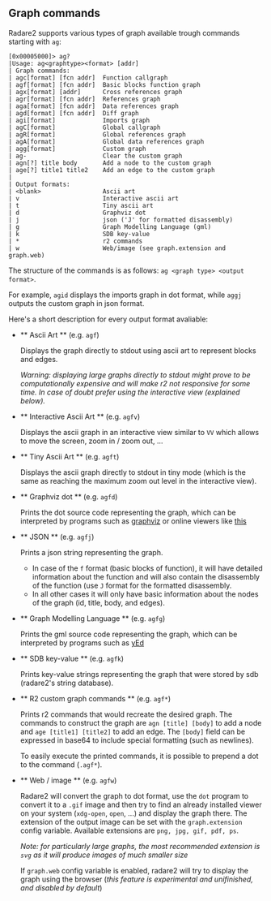 ## Graph commands

Radare2 supports various types of graph available trough commands starting with `ag`:
```
[0x00005000]> ag?
|Usage: ag<graphtype><format> [addr]
| Graph commands:
| agc[format] [fcn addr]  Function callgraph
| agf[format] [fcn addr]  Basic blocks function graph
| agx[format] [addr]      Cross references graph
| agr[format] [fcn addr]  References graph
| aga[format] [fcn addr]  Data references graph
| agd[format] [fcn addr]  Diff graph
| agi[format]             Imports graph
| agC[format]             Global callgraph
| agR[format]             Global references graph
| agA[format]             Global data references graph
| agg[format]             Custom graph
| ag-                     Clear the custom graph
| agn[?] title body       Add a node to the custom graph
| age[?] title1 title2    Add an edge to the custom graph
|
| Output formats:
| <blank>                 Ascii art
| v                       Interactive ascii art
| t                       Tiny ascii art
| d                       Graphviz dot
| j                       json ('J' for formatted disassembly)
| g                       Graph Modelling Language (gml)
| k                       SDB key-value
| *                       r2 commands
| w                       Web/image (see graph.extension and graph.web)
```

The structure of the commands is as follows: `ag <graph type> <output format>`.

For example, `agid` displays the imports graph in dot format, while `aggj`
outputs the custom graph in json format.

Here's a short description for every output format avaliable:

- ** Ascii Art ** (e.g. `agf`)

	Displays the graph directly to stdout using ascii art to represent
	blocks and edges.

	_Warning: displaying large graphs directly to stdout
	might prove to be computationally expensive and will make r2 not
	responsive for some time. In case of doubt prefer using the interactive
	view (explained below)._

- ** Interactive Ascii Art ** (e.g. `agfv`)

	Displays the ascii graph in an interactive view similar to `VV` which
	allows to move the screen, zoom in / zoom out, ...

- ** Tiny Ascii Art ** (e.g. `agft`)

	Displays the ascii graph directly to stdout in tiny mode (which is the
	same as reaching the maximum zoom out level in the interactive view).

- ** Graphviz dot ** (e.g. `agfd`)

	Prints the dot source code representing the graph, which can be
	interpreted by programs such as
	[graphviz](https://graphviz.gitlab.io/download/) or online viewers like
	[this](http://www.webgraphviz.com/)

- ** JSON ** (e.g. `agfj`)

	Prints a json string representing the graph.
	- In case of the `f` format (basic blocks of function), it will have
	detailed information about the function and will also contain the
	disassembly of the function (use `J` format for the formatted
	  disassembly.
	- In all other cases it will only have basic information about the
	nodes of the graph (id, title, body, and edges).


- ** Graph Modelling Language ** (e.g. `agfg`)

	Prints the gml source code representing the graph, which can be interpreted by programs such as
	[yEd](https://www.yworks.com/products/yed/download)

- ** SDB key-value ** (e.g. `agfk`)

	Prints key-value strings representing the graph that were stored by sdb
	(radare2's string database).

- ** R2 custom graph commands ** (e.g. `agf*`)

	Prints r2 commands that would recreate the desired graph. The commands
	to construct the graph are `agn [title] [body]` to add a node and `age
	[title1] [title2]` to add an edge.  The `[body]` field can be expressed
	in base64 to include special formatting (such as newlines).

	To easily execute the printed commands, it is possible to prepend a dot
	to the command (`.agf*`).

- ** Web / image ** (e.g. `agfw`)

	Radare2 will convert the graph to dot format, use the `dot` program to
	convert it to a `.gif` image and then try to find an already installed
	viewer on your system (`xdg-open`, `open`, ...) and display the graph there.
	The extension of the output image can be set with the `graph.extension` config
	variable. Available extensions are `png, jpg, gif, pdf, ps`.

	_Note: for particularly large graphs, the most recommended extension is
	`svg` as it will produce images of much smaller size_

	If `graph.web` config variable is enabled, radare2 will try to display
	the graph using the browser (_this feature is experimental and unifinished, and
	disabled by default_)

